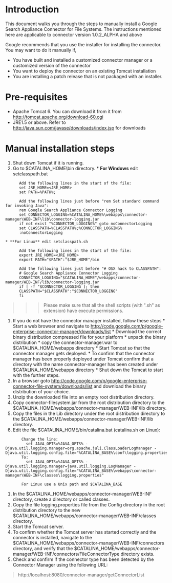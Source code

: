# Introduction #
This document walks you through the steps to manually install a Google Search Appliance Connector for File Systems. The instructions mentioned here are applicable to connector version 1.0.2\_ALPHA and above

Google recommends that you use the installer for installing the connector. You may want to do it manually if,

  * You have built and installed a customized connector manager or a customized version of   the connector
  * You want to deploy the connector on an existing Tomcat installation
  * You are installing a patch release that is not packaged with an installer.

# Pre-requisites #
  * Apache Tomcat 6. You can download it from it from http://tomcat.apache.org/download-60.cgi
  * JRE1.5 or above. Refer to http://java.sun.com/javase/downloads/index.jsp for downloads

# Manual installation steps #
  1. Shut down Tomcat if it is running.
  1. Go to $CATALINA\_HOME\bin directory.
    * **For Windows** edit setclasspath.bat
```
      Add the following lines in the start of the file:
      set JRE_HOME=<JRE_HOME>
      set PATH=%PATH%;
   
      Add the following lines just before "rem Set standard command for invoking Java":
      rem Google Search Appliance Connector Logging
      set CONNECTOR_LOGGING=%CATALINA_HOME%\webapps\connector-manager\WEB-INF\lib\connector-logging.jar
      if not exist "%CONNECTOR_LOGGING%" goto noConnectorLogging
      set CLASSPATH=%CLASSPATH%;%CONNECTOR_LOGGING%
      :noConnectorLogging
```
    * **For Linux** edit setclasspath.sh
```
      Add the following lines in the start of the file:
      export JRE_HOME=<JRE_HOME>
      export PATH="$PATH":"$JRE_HOME"/bin
     
      Add the following lines just before "# OSX hack to CLASSPATH":
      # Google Search Appliance Connector Logging
      CONNECTOR_LOGGING="$CATALINA_HOME"/webapps/connector-manager/WEB-INF/lib/connector-logging.jar
      if [ -f "$CONNECTOR_LOGGING ]; then
      CLASSPATH="$CLASSPATH":"$CONNECTOR_LOGGING"
      fi

```
> > > Please make sure that all the shell scripts (with ".sh" as extension) have execute permissions.
  1. If you do not have the connector manager installed, follow these steps
    * Start a web browser and navigate to http://code.google.com/p/google-enterprise-connector-manager/downloads/list
    * Download the correct binary distribution compressed file for your platform
    * unpack the binary distribution
    * copy the connector-manager.war to $CATALINA\_HOME/webapps directory
    * Start Tomcat so that the connector manager gets deployed.
    * To confirm that the connector manager has been properly deployed under Tomcat confirm that a directory with the name connector-manager has been created under $CATALINA\_HOME/webapps directory
    * Shut down the Tomcat to start with the further steps.
  1. In a browser goto http://code.google.com/p/google-enterprise-connector-file-system/downloads/list and download the binary distribution of your choice.
  1. Unzip the downloaded file into an empty root distribution directory.
  1. Copy connector-filesystem.jar from the root distribution directory to the $CATALINA\_HOME/webapps/connector-manager/WEB-INF/lib directory.
  1. Copy the files in the Lib directory under the root distribution directory to the $CATALINA\_HOME/webapps/connector-manager/WEB-INF/lib directory.
  1. Edit the file $CATALINA\_HOME/bin/catalina.bat (catalina.sh on Linux):
```
       Change the line:
         set JAVA_OPTS=%JAVA_OPTS% -Djava.util.logging.manager=org.apache.juli.ClassLoaderLogManager -Djava.util.logging.config.file="%CATALINA_BASE%\conf\logging.properties"
       To:
         set JAVA_OPTS=%JAVA_OPTS% -Djava.util.logging.manager=java.util.logging.LogManager -Djava.util.logging.config.file="%CATALINA_BASE%\webapps\connector-manager\WEB-INF\classes\logging.properties"

       For Linux use a Unix path and $CATALINA_BASE 
```
  1. In the $CATALINA\_HOME/webapps/connector-manager/WEB-INF directory, create a directory or called classes.
  1. Copy the file logging.properties file from the Config directory in the root distribution directory to the new $CATALINA\_HOME/webapps/connector-manager/WEB-INF/classes directory.
  1. Start the Tomcat server.
  1. To confirm whether the Tomcat server has started correctly and the connector is installed, navigate to the $CATALINA\_HOME/webapps/connector-manager/WEB-INF/connectors directory, and verify that the $CATALINA\_HOME/webapps/connector-manager/WEB-INF/connectors/FileConnectorType directory exists.
  1. Check and confirm if the connector type has been detected by the Connector Manager using the following URL:


> http://localhost:8080/connector-manager/getConnectorList

